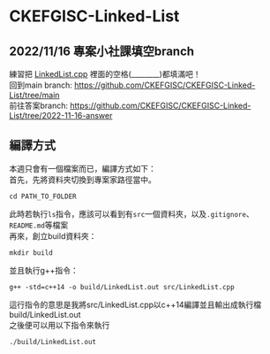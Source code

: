# CKEFGISC-Linked-List
## 2022/11/16 專案小社課填空branch
練習把 [LinkedList.cpp](src/LinkedList.cpp) 裡面的空格(________)都填滿吧！ <br>
回到main branch: https://github.com/CKEFGISC/CKEFGISC-Linked-List/tree/main <br>
前往答案branch: https://github.com/CKEFGISC/CKEFGISC-Linked-List/tree/2022-11-16-answer <br>

## 編譯方式
本週只會有一個檔案而已，編譯方式如下：<br>
首先，先將資料夾切換到專案家路徑當中。<br>
``` 
cd PATH_TO_FOLDER
```
此時若執行`ls`指令，應該可以看到有`src`一個資料夾，以及`.gitignore`、`README.md`等檔案<br>
再來，創立build資料夾：<br>
```
mkdir build
```
並且執行g++指令：<br>
```
g++ -std=c++14 -o build/LinkedList.out src/LinkedList.cpp
```
這行指令的意思是我將src/LinkedList.cpp以c++14編譯並且輸出成執行檔build/LinkedList.out <br>
之後便可以用以下指令來執行<br>
```
./build/LinkedList.out
```
